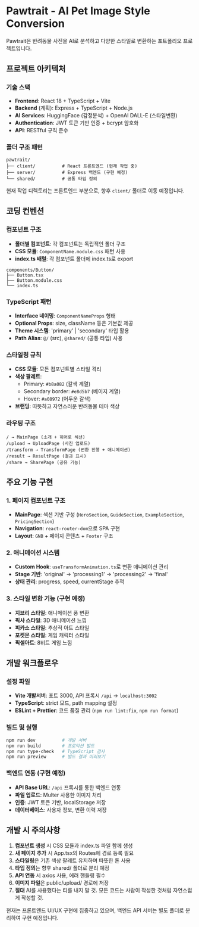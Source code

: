 # Pawtrait - AI Pet Image Style Conversion

Pawtrait은 반려동물 사진을 AI로 분석하고 다양한 스타일로 변환하는 포트폴리오 프로젝트입니다.

## 프로젝트 아키텍처

### 기술 스택
- **Frontend**: React 18 + TypeScript + Vite
- **Backend** (계획): Express + TypeScript + Node.js
- **AI Services**: HuggingFace (감정분석) + OpenAI DALL-E (스타일변환)
- **Authentication**: JWT 토큰 기반 인증 + bcrypt 암호화
- **API**: RESTful 규칙 준수

### 폴더 구조 패턴
```
pawtrait/
├── client/          # React 프론트엔드 (현재 작업 중)
├── server/          # Express 백엔드 (구현 예정)
└── shared/          # 공통 타입 정의
```

현재 작업 디렉토리는 프론트엔드 부분으로, 향후 `client/` 폴더로 이동 예정입니다.

## 코딩 컨벤션

### 컴포넌트 구조
- **폴더별 컴포넌트**: 각 컴포넌트는 독립적인 폴더 구조
- **CSS 모듈**: `ComponentName.module.css` 패턴 사용
- **index.ts 배럴**: 각 컴포넌트 폴더에 index.ts로 export

```
components/Button/
├── Button.tsx
├── Button.module.css
└── index.ts
```

### TypeScript 패턴
- **Interface 네이밍**: `ComponentNameProps` 형태
- **Optional Props**: size, className 등은 기본값 제공
- **Theme 시스템**: 'primary' | 'secondary' 타입 활용
- **Path Alias**: `@/` (src), `@shared/` (공통 타입) 사용

### 스타일링 규칙
- **CSS 모듈**: 모든 컴포넌트별 스타일 격리
- **색상 팔레트**: 
  - Primary: `#b8a082` (갈색 계열)
  - Secondary border: `#e8d5b7` (베이지 계열)
  - Hover: `#a08972` (어두운 갈색)
- **브랜딩**: 따뜻하고 자연스러운 반려동물 테마 색상

### 라우팅 구조
```
/ → MainPage (소개 + 히어로 섹션)
/upload → UploadPage (사진 업로드)
/transform → TransformPage (변환 진행 + 애니메이션)  
/result → ResultPage (결과 표시)
/share → SharePage (공유 기능)
```

## 주요 기능 구현

### 1. 페이지 컴포넌트 구조
- **MainPage**: 섹션 기반 구성 (`HeroSection`, `GuideSection`, `ExampleSection`, `PricingSection`)
- **Navigation**: `react-router-dom`으로 SPA 구현
- **Layout**: `GNB` + 페이지 콘텐츠 + `Footer` 구조

### 2. 애니메이션 시스템
- **Custom Hook**: `useTransformAnimation.ts`로 변환 애니메이션 관리
- **Stage 기반**: 'original' → 'processing1' → 'processing2' → 'final'
- **상태 관리**: progress, speed, currentStage 추적

### 3. 스타일 변환 기능 (구현 예정)
- **지브리 스타일**: 애니메이션 풍 변환
- **픽사 스타일**: 3D 애니메이션 느낌
- **피카소 스타일**: 추상적 아트 스타일  
- **포켓몬 스타일**: 게임 캐릭터 스타일
- **픽셀아트**: 8비트 게임 느낌

## 개발 워크플로우

### 설정 파일
- **Vite 개발서버**: 포트 3000, API 프록시 `/api` → `localhost:3002`
- **TypeScript**: strict 모드, path mapping 설정
- **ESLint + Prettier**: 코드 품질 관리 (`npm run lint:fix`, `npm run format`)

### 빌드 및 실행
```bash
npm run dev          # 개발 서버
npm run build        # 프로덕션 빌드  
npm run type-check   # TypeScript 검사
npm run preview      # 빌드 결과 미리보기
```

### 백엔드 연동 (구현 예정)
- **API Base URL**: `/api` 프록시를 통한 백엔드 연동
- **파일 업로드**: Multer 사용한 이미지 처리
- **인증**: JWT 토큰 기반, localStorage 저장
- **데이터베이스**: 사용자 정보, 변환 이력 저장

## 개발 시 주의사항

1. **컴포넌트 생성** 시 CSS 모듈과 index.ts 파일 함께 생성
2. **새 페이지 추가** 시 App.tsx의 Routes에 경로 등록 필요
3. **스타일링**은 기존 색상 팔레트 유지하며 따뜻한 톤 사용
4. **타입 정의**는 향후 shared/ 폴더로 분리 예정
5. **API 연동** 시 axios 사용, 에러 핸들링 필수
6. **이미지 파일**은 public/upload/ 경로에 저장
7. **절대** AI를 사용했다는 티를 내지 말 것. 모든 코드는 사람이 작성한 것처럼 자연스럽게 작성할 것.

현재는 프론트엔드 UI/UX 구현에 집중하고 있으며, 백엔드 API 서버는 별도 폴더로 분리하여 구현 예정입니다.
